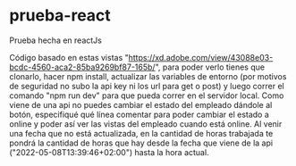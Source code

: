 # prueba-react
Prueba hecha en reactJs

Código basado en estas vistas "https://xd.adobe.com/view/43088e03-bcdc-4560-aca2-85ba9269bf87-165b/", para poder verlo tienes que clonarlo,
hacer npm install, actualizar las variables de entorno (por motivos de seguridad no subo la api key ni los url para get o post) y luego
correr el comando "npm run dev" para que pueda correr en el servidor local.
Como viene de una api no puedes cambiar el estado del empleado dándole al botón, especifiqué qué línea comentar para poder cambiar el estado
a online y poder así ver las vistas del empleado cuando está online. Al venir una fecha que no está actualizada, en la cantidad de horas trabajada
te pondrá la cantidad de horas que hay desde la fecha que viene de la api ("2022-05-08T13:39:46+02:00") hasta la hora actual.

